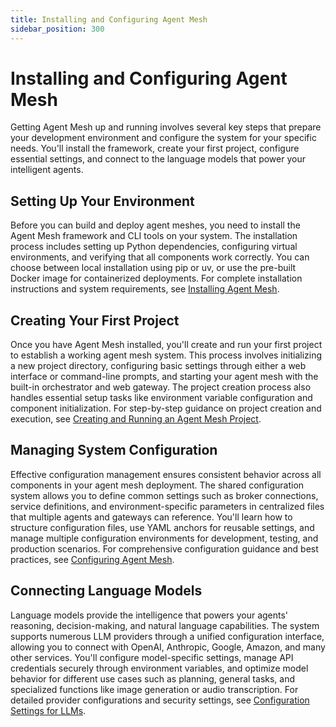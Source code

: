 ```yaml
---
title: Installing and Configuring Agent Mesh
sidebar_position: 300
---
```


# Installing and Configuring Agent Mesh

Getting Agent Mesh up and running involves several key steps that prepare your development environment and configure the system for your specific needs. You'll install the framework, create your first project, configure essential settings, and connect to the language models that power your intelligent agents.

## Setting Up Your Environment

Before you can build and deploy agent meshes, you need to install the Agent Mesh framework and CLI tools on your system. The installation process includes setting up Python dependencies, configuring virtual environments, and verifying that all components work correctly. You can choose between local installation using pip or uv, or use the pre-built Docker image for containerized deployments. For complete installation instructions and system requirements, see [Installing Agent Mesh](installation.md).

## Creating Your First Project

Once you have Agent Mesh installed, you'll create and run your first project to establish a working agent mesh system. This process involves initializing a new project directory, configuring basic settings through either a web interface or command-line prompts, and starting your agent mesh with the built-in orchestrator and web gateway. The project creation process also handles essential setup tasks like environment variable configuration and component initialization. For step-by-step guidance on project creation and execution, see [Creating and Running an Agent Mesh Project](run-sam.md).

## Managing System Configuration

Effective configuration management ensures consistent behavior across all components in your agent mesh deployment. The shared configuration system allows you to define common settings such as broker connections, service definitions, and environment-specific parameters in centralized files that multiple agents and gateways can reference. You'll learn how to structure configuration files, use YAML anchors for reusable settings, and manage multiple configuration environments for development, testing, and production scenarios. For comprehensive configuration guidance and best practices, see [Configuring Agent Mesh](configurations.md).

## Connecting Language Models

Language models provide the intelligence that powers your agents' reasoning, decision-making, and natural language capabilities. The system supports numerous LLM providers through a unified configuration interface, allowing you to connect with OpenAI, Anthropic, Google, Amazon, and many other services. You'll configure model-specific settings, manage API credentials securely through environment variables, and optimize model behavior for different use cases such as planning, general tasks, and specialized functions like image generation or audio transcription. For detailed provider configurations and security settings, see [Configuration Settings for LLMs](large_language_models.md).